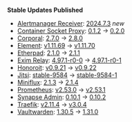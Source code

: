 **Stable Updates Published**

* [Alertmanager Receiver](https://github.com/metio/matrix-alertmanager-receiver): [2024.7.3](https://github.com/metio/matrix-alertmanager-receiver/releases/tag/2024.7.3) _new_
* [Container Socket Proxy](https://github.com/Tecnativa/docker-socket-proxy): [0.1.2](https://github.com/Tecnativa/docker-socket-proxy/releases/tag/v0.1.2) -> [0.2.0](https://github.com/Tecnativa/docker-socket-proxy/releases/tag/v0.2.0)
* [Corporal](https://github.com/devture/matrix-corporal): [2.7.0](https://github.com/devture/matrix-corporal/releases/tag/2.7.0) -> [2.8.0](https://github.com/devture/matrix-corporal/releases/tag/2.8.0)
* [Element](https://github.com/element-hq/element-web): [v1.11.69](https://github.com/element-hq/element-web/releases/tag/v1.11.69) -> [v1.11.70](https://github.com/element-hq/element-web/releases/tag/v1.11.70)
* [Etherpad](https://github.com/ether/etherpad-lite): [2.1.0](https://github.com/ether/etherpad-lite/releases/tag/2.1.0) -> [2.1.1](https://github.com/ether/etherpad-lite/releases/tag/2.1.1)
* [Exim Relay](https://github.com/devture/exim-relay): [4.97.1-r0-0](https://github.com/devture/exim-relay/releases/tag/4.97.1-r0-0) -> [4.97.1-r0-1](https://github.com/devture/exim-relay/releases/tag/4.97.1-r0-1)
* [Honoroit](https://gitlab.com/etke.cc/honoroit): [v0.9.21](https://gitlab.com/etke.cc/honoroit/-/tags/v0.9.21) -> [v0.9.22](https://gitlab.com/etke.cc/honoroit/-/tags/v0.9.22)
* [Jitsi](https://github.com/jitsi/docker-jitsi-meet): [stable-9584](https://github.com/jitsi/docker-jitsi-meet/releases/tag/stable-9584) -> [stable-9584-1](https://github.com/jitsi/docker-jitsi-meet/releases/tag/stable-9584-1)
* [Miniflux](https://github.com/miniflux/v2): [2.1.3](https://github.com/miniflux/v2/releases/tag/2.1.3) -> [2.1.4](https://github.com/miniflux/v2/releases/tag/2.1.4)
* [Prometheus](https://github.com/prometheus/prometheus): [v2.53.0](https://github.com/prometheus/prometheus/releases/tag/v2.53.0) -> [v2.53.1](https://github.com/prometheus/prometheus/releases/tag/v2.53.1)
* [Synapse Admin](https://github.com/Awesome-Technologies/synapse-admin): [0.10.1](https://github.com/Awesome-Technologies/synapse-admin/releases/tag/0.10.1) -> [0.10.2](https://github.com/Awesome-Technologies/synapse-admin/releases/tag/0.10.2)
* [Traefik](https://github.com/traefik/traefik): [v2.11.4](https://github.com/traefik/traefik/releases/tag/v2.11.4) -> [v3.0.4](https://github.com/traefik/traefik/releases/tag/v3.0.4)
* [Vaultwarden](https://github.com/dani-garcia/vaultwarden): [1.30.5](https://github.com/dani-garcia/vaultwarden/releases/tag/1.30.5) -> [1.31.0](https://github.com/dani-garcia/vaultwarden/releases/tag/1.31.0)
